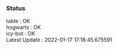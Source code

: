 ### Status


table : OK  
hogwarts : OK  
icy-bot : OK  
Latest Update : 2022-01-17 17:18:45.675591
